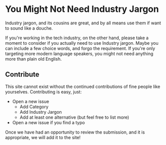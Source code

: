 # You Might Not Need Industry Jargon

Industry jargon, and its cousins are great, and by all means use them if want to sound like a douche.

If you're working in the tech industry, on the other hand, please take a moment to consider if you actually need to use Industry jargon. Maybe you can include a few choice words, and forgo the requirement. If you're only targeting more modern language speakers, you might not need anything more than plain old English.

## Contribute

This site cannot exist without the continued contributions of fine people like yourselves. Contributing is easy, just:
 *  Open a new issue
    *  Add Category
    *  Add Industry Jargon
    *  Add at least one alternative (but feel free to list more)
 *  Open a new issue if you find a typo

Once we have had an opportunity to review the submission, and it is appropriate, we will add it to the site!
